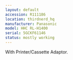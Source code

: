 ```yaml
---
layout: default
accession: R111186
location: thirdnerd_hq
manufacturer: Panasonic
model: HHC RL-H1400
serial: 5GCKF61146
status: mostly working
---
```


With Printer/Cassette Adaptor.
